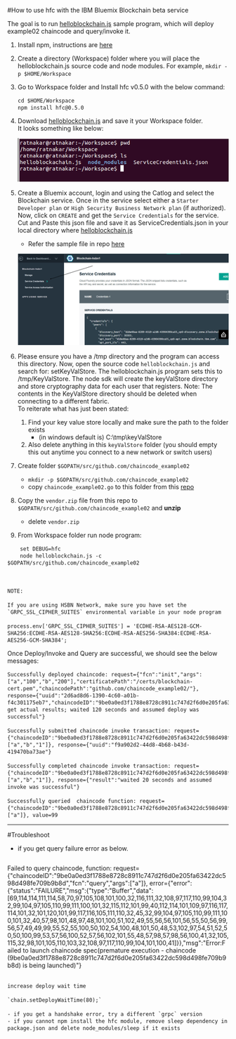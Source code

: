 #How to use hfc with the IBM Bluemix Blockchain beta service

The goal is to run [helloblockchain.js](https://github.com/ratnakar-asara/Node-Sample/blob/master/helloblockachain.js) sample program, which will deploy example02 chaincode and query/invoke it.

1. Install npm, instructions are [here](http://blog.npmjs.org/post/85484771375/how-to-install-npm)

1. Create a directory (Workspace) folder where you will place the helloblockchain.js source code and node modules.  For example, `mkdir -p $HOME/Workspace`

1. Go to Workspace folder and Install hfc v0.5.0 with the below command:

	```
	cd $HOME/Workspace
	npm install hfc@0.5.0
	```
1. Download [helloblockchain.js](https://github.com/ratnakar-asara/Node-Sample/blob/master/helloblockachain.js) and save it your Workspace folder.  
   It looks something like below:

   ![alt tag](workspace.png)

1. Create a Bluemix account, login and using the Catlog and select the Blockchain service.  Once in the service select either a `Starter Developer plan` or `High Security Business Network plan` (if authorized).  Now, click on `CREATE` and get the `Service Credentials` for the service.   Cut and Paste this json file and save it  as ServiceCredentials.json  in your local directory where [helloblockchain.js](https://github.com/ratnakar-asara/Node-Sample/blob/master/helloblockachain.js)
	- Refer the sample file in repo [here](https://github.com/ratnakar-asara/Node-Sample/blob/master/ServiceCredentials.json)

     ![alt tag](servicecreds.png)

1.  Please ensure you have a /tmp directory and the program can access this directory. Now, open the source code `helloblockchain.js` and search for: setKeyValStore.  The helloblockchain.js program sets this to /tmp/KeyValStore.  The node sdk will create the keyValStore directory and store cryptography data for each user that registers.
Note: The contents in the KeyValStore directory should be deleted when connecting to a different fabric.  
To reiterate what has just been stated: 
	1. Find your key value store locally and make sure the path to the folder exists
		- (in windows default is) C:\tmp\keyValStore
	1. Also delete anything in this `keyValStore` folder (you should empty this out anytime you connect to a new network or switch users) 

1. Create folder `$GOPATH/src/github.com/chaincode_example02`
	- `mkdir -p $GOPATH/src/github.com/chaincode_example02`
	- copy `chaincode_example02.go` to this folder from this [repo](https://github.com/ratnakar-asara/Node-Sample/blob/master/chaincode_example02.go)

1. Copy the `vendor.zip` file from this repo to `$GOPATH/src/github.com/chaincode_example02` and **unzip**
	- delete `vendor.zip`

1. From Workspace folder run node program:
	
```
	set DEBUG=hfc
	node helloblockchain.js -c $GOPATH/src/github.com/chaincode_example02



NOTE:

If you are using HSBN Network, make sure you have set the `GRPC_SSL_CIPHER_SUITES` environmental variable in your node program

process.env['GRPC_SSL_CIPHER_SUITES'] = 'ECDHE-RSA-AES128-GCM-SHA256:ECDHE-RSA-AES128-SHA256:ECDHE-RSA-AES256-SHA384:ECDHE-RSA-AES256-GCM-SHA384';

```
Once Deploy/Invoke and Query are successful, we should see the below messages:

```
Successfully deployed chaincode: request={"fcn":"init","args":["a","100","b","200"],"certificatePath":"/certs/blockchain-cert.pem","chaincodePath":"github.com/chaincode_example02/"}, response={"uuid":"2d6ad8d6-1390-4c60-a01b-f4c301175eb7","chaincodeID":"9be0a0ed3f1788e8728c8911c747d2f6d0e205fa63422dc598d498fe709b9b8d","result":"TODO: get actual results; waited 120 seconds and assumed deploy was successful"}

Successfully submitted chaincode invoke transaction: request={"chaincodeID":"9be0a0ed3f1788e8728c8911c747d2f6d0e205fa63422dc598d498fe709b9b8d","fcn":"invoke","args":["a","b","1"]}, response={"uuid":"f9a902d2-44d8-4b68-b43d-419470ba73ae"}

Successfully completed chaincode invoke transaction: request={"chaincodeID":"9be0a0ed3f1788e8728c8911c747d2f6d0e205fa63422dc598d498fe709b9b8d","fcn":"invoke","args":["a","b","1"]}, response={"result":"waited 20 seconds and assumed invoke was successful"}

Successfully queried  chaincode function: request={"chaincodeID":"9be0a0ed3f1788e8728c8911c747d2f6d0e205fa63422dc598d498fe709b9b8d","fcn":"query","args":["a"]}, value=99
```

***

#Troubleshoot
- if you get query failure error as below. 

  ```
Failed to query chaincode, function: request={"chaincodeID":"9be0a0ed3f1788e8728c8911c747d2f6d0e205fa63422dc598d498fe709b9b8d","fcn":"query","args":["a"]}, error={"error":{"status":"FAILURE","msg":{"type":"Buffer","data":[69,114,114,111,114,58,70,97,105,108,101,100,32,116,111,32,108,97,117,110,99,104,32,99,104,97,105,110,99,111,100,101,32,115,112,101,99,40,112,114,101,109,97,116,117,114,101,32,101,120,101,99,117,116,105,111,110,32,45,32,99,104,97,105,110,99,111,100,101,32,40,57,98,101,48,97,48,101,100,51,102,49,55,56,56,101,56,55,50,56,99,56,57,49,49,99,55,52,55,100,50,102,54,100,48,101,50,48,53,102,97,54,51,52,50,50,100,99,53,57,56,100,52,57,56,102,101,55,48,57,98,57,98,56,100,41,32,105,115,32,98,101,105,110,103,32,108,97,117,110,99,104,101,100,41]}},"msg":"Error:Failed to launch chaincode spec(premature execution - chaincode (9be0a0ed3f1788e8728c8911c747d2f6d0e205fa63422dc598d498fe709b9b8d) is being launched)"}
  ```

  increase deploy wait time

  `chain.setDeployWaitTime(80);`

- if you get a handshake error, try a different `grpc` version
- if you cannot npm install the hfc module, remove sleep dependency in package.json and delete node_modules/sleep if it exists

